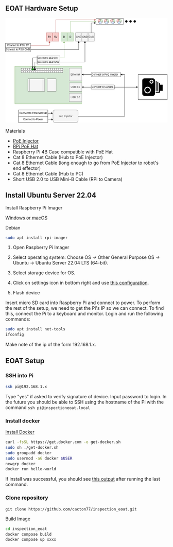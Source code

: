 ## EOAT Hardware Setup

![](docs/hardware.drawio.png)

Materials
- [PoE Injector](https://www.amazon.com/TP-LINK-TL-PoE150S-Injector-Adapter-Compliant/dp/B001PS9E5I/ref=sr_1_7?crid=3SG1FRCW1W49T&dib=eyJ2IjoiMSJ9.FT_Yk-7vUIP39fYOXnsYFm66nv-sipdtsHa2XD-V1RypL-TOL1ARi2Fs67QyQiOggXMjiAuaWL8P1SCbqaTkGEzbEZ2Yd1luaCgUmVsXrxuQ6bJnNwvMiRms-soLQEd-k8maKuPFlqlZMY-8Y0Krtufef3ap_KVgY2-32ah3oBs6gLDWFJ4HY6GaVtEb5VejWdit0L_VBn6g5UkRxnMXhpHYsxkmM9qex9_ekTwnFmc.Jym5OS86b_dgeBSJ3p5Rzn8AT5QN_XHyVG0VjrUXaxU&dib_tag=se&keywords=PoE+injector&qid=1723161077&sprefix=poe+injecto%2Caps%2C164&sr=8-7)
- [RPi PoE Hat](https://www.amazon.com/LoveRPi-Power-Over-Ethernet-Raspberry-Professional-Isolated/dp/B07XB5PR9J/ref=sr_1_1_pp?crid=1PXZZ81ABY7DJ&dib=eyJ2IjoiMSJ9.iAkCGeJwEvj8Ie_ipuLCBwVCxvi9E_qxH4MvANR6NyZyjc8NE-qnvlsa_dd_nLqadgYxbymn_7vGGP1YnjhS1QzM2LwQywK357qwAMrIdxA9Yj2RMRtxzjnZXiIBbuPH67ZhuXJU85YQwMEfNM47Beo-kaB_UqdsTkHfJaKJ_7xATjOWd_3w5NdWJ9VKneNN7UpkwoFO9pKH2JOFXqQI4ask_N9ZNOC4JuALHTdfHOI.DHyFm5AqkubkuGlRrhPdKZBhWb16btyeUXFbNNyR4kk&dib_tag=se&keywords=raspberry+pi+4b+poe+hat&qid=1723161129&sprefix=raspberry+pi+4b+poe+hat%2Caps%2C200&sr=8-1)
- Raspberry Pi 4B Case compatible with PoE Hat
- Cat 8 Ethernet Cable (Hub to PoE Injector)
- Cat 8 Ethernet Cable (long enough to go from PoE Injector to robot's end effector)
- Cat 8 Ethernet Cable (Hub to PC)
- Short USB 2.0 to USB Mini-B Cable (RPi to Camera)

## Install Ubuntu Server 22.04

Install Raspberry Pi Imager

[Windows or macOS](https://www.raspberrypi.com/software/)

Debian
```bash
sudo apt install rpi-imager
```

1) Open Raspberry Pi Imager

2) Select operating system:
Choose OS -> Other General Purpose OS -> Ubuntu -> Ubuntu Server 22.04 LTS (64-bit).

3) Select storage device for OS.

4) Click on settings icon in bottom right and use [this configuration](docs/imager_settings.png).

5) Flash device

Insert micro SD card into Raspberry Pi and connect to power. To perform the rest of the setup, we need to get the Pi's IP so we can connect. To find this, connect the Pi to a keyboard and monitor. Login and run the following commands:

```bash
sudo apt install net-tools
ifconfig
```

Make note of the ip of the form 192.168.1.x.

## EOAT Setup

### SSH into Pi

```bash
ssh pi@192.168.1.x
```

Type "yes" if asked to verify signature of device. Input password to login. In the future you should be able to SSH using the hostname of the Pi with the command `ssh pi@inspectioneoat.local`

### Install docker
[Install Docker](https://docs.docker.com/engine/install/ubuntu/#install-using-the-convenience-script)
```bash
curl -fsSL https://get.docker.com -o get-docker.sh
sudo sh ./get-docker.sh
sudo groupadd docker
sudo usermod -aG docker $USER
newgrp docker
docker run hello-world
```
If install was successful, you should see [this output](docs/docker_install_output.png) after running the last command.


### Clone repository
```
git clone https://github.com/cacton77/inspection_eoat.git
```

Build Image
```bash
cd inspection_eoat
docker compose build
docker compose up xxxx
```
